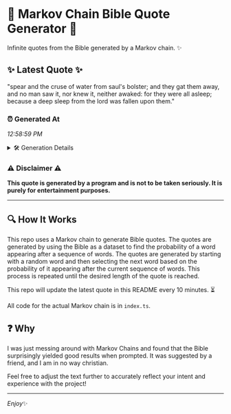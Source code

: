 # 📖 Markov Chain Bible Quote Generator 📖

Infinite quotes from the Bible generated by a Markov chain. ✨

## ✨ Latest Quote ✨
"spear and the cruse of water from saul's bolster; and they gat them away, and no man saw it, nor knew it, neither awaked: for they were all asleep; because a deep sleep from the lord was fallen upon them."

### ⏰ Generated At
*12:58:59 PM*

<details>
    <summary>🛠️ Generation Details</summary>
    <p>
        <strong>🌱 Seed:</strong> spear<br>
        <strong>🔄 Iterations:</strong> 39<br>
        <strong>📜 Context History:</strong><br>[ spear ]: and<br>[ spear, and ]: the<br>[ spear, and, the ]: cruse<br>[ spear, and, the, cruse ]: of<br>[ spear, and, the, cruse, of ]: water<br>[ spear, and, the, cruse, of, water ]: from<br>[ and, the, cruse, of, water, from ]: saul's<br>[ the, cruse, of, water, from, saul's ]: bolster;<br>[ cruse, of, water, from, saul's, bolster; ]: and<br>[ of, water, from, saul's, bolster;, and ]: they<br>[ water, from, saul's, bolster;, and, they ]: gat<br>[ from, saul's, bolster;, and, they, gat ]: them<br>[ saul's, bolster;, and, they, gat, them ]: away,<br>[ bolster;, and, they, gat, them, away, ]: and<br>[ and, they, gat, them, away,, and ]: no<br>[ they, gat, them, away,, and, no ]: man<br>[ gat, them, away,, and, no, man ]: saw<br>[ them, away,, and, no, man, saw ]: it,<br>[ away,, and, no, man, saw, it, ]: nor<br>[ and, no, man, saw, it,, nor ]: knew<br>[ no, man, saw, it,, nor, knew ]: it,<br>[ man, saw, it,, nor, knew, it, ]: neither<br>[ saw, it,, nor, knew, it,, neither ]: awaked:<br>[ it,, nor, knew, it,, neither, awaked: ]: for<br>[ nor, knew, it,, neither, awaked:, for ]: they<br>[ knew, it,, neither, awaked:, for, they ]: were<br>[ it,, neither, awaked:, for, they, were ]: all<br>[ neither, awaked:, for, they, were, all ]: asleep;<br>[ awaked:, for, they, were, all, asleep; ]: because<br>[ for, they, were, all, asleep;, because ]: a<br>[ they, were, all, asleep;, because, a ]: deep<br>[ were, all, asleep;, because, a, deep ]: sleep<br>[ all, asleep;, because, a, deep, sleep ]: from<br>[ asleep;, because, a, deep, sleep, from ]: the<br>[ because, a, deep, sleep, from, the ]: lord<br>[ a, deep, sleep, from, the, lord ]: was<br>[ deep, sleep, from, the, lord, was ]: fallen<br>[ sleep, from, the, lord, was, fallen ]: upon<br>[ from, the, lord, was, fallen, upon ]: them.<br>
    </p>
</details>

### ⚠️ Disclaimer ⚠️
**This quote is generated by a program and is not to be taken seriously. It is purely for entertainment purposes.**

---

## 🔍 How It Works

This repo uses a Markov chain to generate Bible quotes. The quotes are generated by using the Bible as a dataset to find the probability of a word appearing after a sequence of words. The quotes are generated by starting with a random word and then selecting the next word based on the probability of it appearing after the current sequence of words. This process is repeated until the desired length of the quote is reached.

This repo will update the latest quote in this README every 10 minutes. ⏳

All code for the actual Markov chain is in `index.ts`.

## ❓ Why

I was just messing around with Markov Chains and found that the Bible surprisingly yielded good results when prompted. 
It was suggested by a friend, and I am in no way christian.

Feel free to adjust the text further to accurately reflect your intent and experience with the project!

---

*Enjoy*✨
